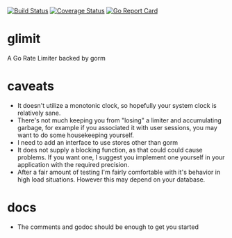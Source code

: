 [![Build Status](https://travis-ci.org/blasphemy/glimit.svg?branch=master)](https://travis-ci.org/blasphemy/glimit)
[![Coverage Status](https://coveralls.io/repos/github/blasphemy/glimit/badge.svg?branch=master)](https://coveralls.io/github/blasphemy/glimit?branch=master)
[![Go Report Card](https://goreportcard.com/badge/github.com/blasphemy/glimit)](https://goreportcard.com/report/github.com/blasphemy/glimit)
# glimit
A Go Rate Limiter backed by gorm

# caveats
* It doesn't utilize a monotonic clock, so hopefully your system clock is relatively sane.
* There's not much keeping you from "losing" a limiter and accumulating garbage, for example if you associated it with user sessions, you may want to do some housekeeping yourself.
* I need to add an interface to use stores other than gorm
* It does not supply a blocking function, as that could could cause problems. If you want one, I suggest you implement one yourself in your application with the required precision.
* After a fair amount of testing I'm fairly comfortable with it's behavior in high load situations. However this may depend on your database.


# docs
* The comments and godoc should be enough to get you started
